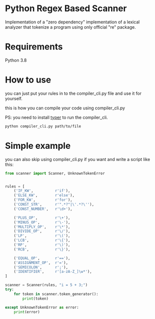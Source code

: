 # Python Regex Based Scanner

Implementation of a "zero dependency" implementation of a lexical analyzer that tokenize a program using only official "re" package.

# Requirements

Python 3.8

# How to use

you can just put your rules in to the compiler_cli.py file and use it for yourself.

this is how you can compile your code using compiler_cli.py

PS: you need to install [typer](https://pypi.org/project/typer/) to run the compiler_cli.

```sh
python compiler_cli.py path/to/file
```

# Simple example

you can also skip using compiler_cli.py if you want and write a script like this:

```py
from scanner import Scanner, UnknownTokenError


rules = [
    ('IF_KW',          r'if'),
    ('ELSE_KW',        r'else'),
    ('FOR_KW',         r'for'),
    ('CONST_STR',      r'".*?"|\'.*?\''),
    ('CONST_NUMBER',   r'\d+'),

    ('PLUS_OP',        r'\+'),
    ('MINUS_OP',       r'\-'),
    ('MULTIPLY_OP',    r'\*'),
    ('DIVIDE_OP',      r'\/'),
    ('LP',             r'\('),
    ('LCB',            r'\{'),
    ('RP',             r'\)'),
    ('RCB',            r'\}'),

    ('EQUAL_OP',       r'=='),
    ('ASSIGNMENT_OP',  r'='),
    ('SEMICOLON',      r';'),
    ('IDENTIFIER',     r'[a-zA-Z_]\w*'),
]

scanner = Scanner(rules, "i = 5 + 3;")
try:
    for token in scanner.token_generator():
        print(token)

except UnknownTokenError as error:
    print(error)

```
